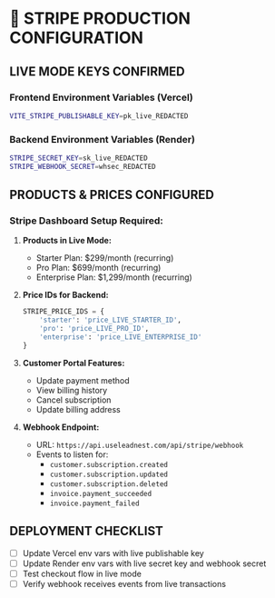 # 🔴 STRIPE PRODUCTION CONFIGURATION

## LIVE MODE KEYS CONFIRMED

### Frontend Environment Variables (Vercel)
```bash
VITE_STRIPE_PUBLISHABLE_KEY=pk_live_REDACTED  
```

### Backend Environment Variables (Render)
```bash
STRIPE_SECRET_KEY=sk_live_REDACTED
STRIPE_WEBHOOK_SECRET=whsec_REDACTED
```

## PRODUCTS & PRICES CONFIGURED

### Stripe Dashboard Setup Required:
1. **Products in Live Mode:**
   - Starter Plan: $299/month (recurring)
   - Pro Plan: $699/month (recurring) 
   - Enterprise Plan: $1,299/month (recurring)

2. **Price IDs for Backend:**
   ```python
   STRIPE_PRICE_IDS = {
       'starter': 'price_LIVE_STARTER_ID',
       'pro': 'price_LIVE_PRO_ID', 
       'enterprise': 'price_LIVE_ENTERPRISE_ID'
   }
   ```

3. **Customer Portal Features:**
   - Update payment method
   - View billing history
   - Cancel subscription
   - Update billing address

4. **Webhook Endpoint:**
   - URL: `https://api.useleadnest.com/api/stripe/webhook`
   - Events to listen for:
     - `customer.subscription.created`
     - `customer.subscription.updated`
     - `customer.subscription.deleted`
     - `invoice.payment_succeeded`
     - `invoice.payment_failed`

## DEPLOYMENT CHECKLIST
- [ ] Update Vercel env vars with live publishable key
- [ ] Update Render env vars with live secret key and webhook secret
- [ ] Test checkout flow in live mode
- [ ] Verify webhook receives events from live transactions
